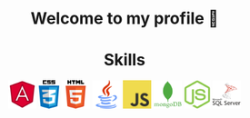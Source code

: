 <h1 align="center">Welcome to my profile 👋<h1>

<p1 align="center">

</p1>

<h1 align="center">Skills</h1>
<p align="center">
    <img src='https://raw.githubusercontent.com/gabsss1/gabsss1/master/skills/angular.png' height='50px'/>
    <img src='https://raw.githubusercontent.com/gabsss1/gabsss1/master/skills/css.png' height='50px'/>
    <img src='https://raw.githubusercontent.com/gabsss1/gabsss1/master/skills/html.png' height='50px'/>
    <img src='https://raw.githubusercontent.com/gabsss1/gabsss1/master/skills/java.png' height='50px'/>
    <img src='https://raw.githubusercontent.com/gabsss1/gabsss1/master/skills/javascript.jpg' height='50px'/>
    <img src='https://raw.githubusercontent.com/gabsss1/gabsss1/master/skills/mongo.png' height='50px'/>
    <img src='https://raw.githubusercontent.com/gabsss1/gabsss1/master/skills/nodejs.png' height='50px'/>
    <img src='https://raw.githubusercontent.com/gabsss1/gabsss1/master/skills/sql.png' height='50px'/>
</p>
